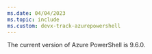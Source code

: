 ```yaml
---
ms.date: 04/04/2023
ms.topic: include
ms.custom: devx-track-azurepowershell
---
```


The current version of Azure PowerShell is 9.6.0.
